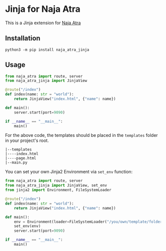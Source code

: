 # Jinja for Naja Atra

This is a Jinja extension for [Naja Atra](https://github.com/naja-atra/naja-atra)

## Installation

```
python3 -m pip install naja_atra_jinja
```

## Usage

```python
from naja_atra import route, server
from naja_atra_jinja import JinjaView

@route("/index")
def index(name: str = "world"):
    return JinjaView("index.html", {"name": name})

def main():
    server.start(port=9090)

if __name__ == "__main__":
    main()

```

For the above code, the templates should be placed in the `templates` folder in your project's root. 

```
|--templates
|----index.html
|----page.html
|--main.py
```

You can set your own Jinja2 Environment via `set_env` function:

```python
from naja_atra import route, server
from naja_atra_jinja import JinjaView, set_env
from jinja2 import Environment, FileSystemLoader

@route("/index")
def index(name: str = "world"):
    return JinjaView("index.html", {"name": name})

def main():
    env = Environment(loader=FileSystemLoader("/you/own/template/folder"))
    set_env(env)
    server.start(port=9090)

if __name__ == "__main__":
    main()
```